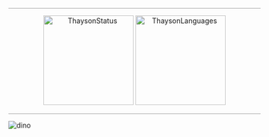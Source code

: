 <hr style="background-color: #a7a7a7">

<div align="center">
  <a href="https://github.com/ThaysonScript"></a>
  <img height="180em" alt="ThaysonStatus" src="https://github-readme-stats.vercel.app/api?username=ThaysonScript&show_icons=true&theme=dracula&include_all_commits=true&count_private=true"/>
  <img height="180em" alt="ThaysonLanguages" src="https://github-readme-stats.vercel.app/api/top-langs/?username=ThaysonScript&layout=compact&langs_count=7&theme=dracula"/>
</div>

<hr style="background-color: #a7a7a7">

![dino](https://gitee.com/skykeyjoker/PicCloud/raw/master/img/dino.gif)
